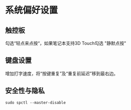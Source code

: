 # 系统偏好设置

## 

## 触控板

勾选“轻点来点按“，如果笔记本支持3D Touch勾选 "静默点按"

## 键盘设置

增加打字速度，将“按键重复”及“重复前延迟”移到最右边。

## 安全性与隐私

```
sudo spctl --master-disable
```



